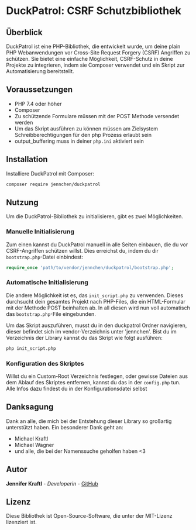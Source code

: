 # DuckPatrol: CSRF Schutzbibliothek

## Überblick
DuckPatrol ist eine PHP-Bibliothek, die entwickelt wurde, um deine plain PHP Webanwendungen vor
Cross-Site Request Forgery (CSRF) Angriffen zu schützen. Sie bietet eine einfache Möglichkeit,
CSRF-Schutz in deine Projekte zu integrieren, indem sie Composer verwendet und ein Skript zur 
Automatisierung bereitstellt. 


## Voraussetzungen 
 - PHP 7.4 oder höher
 - Composer
 - Zu schützende Formulare müssen mit der POST Methode versendet werden 
 - Um das Skript ausführen zu können müssen am Zielsystem Schreibberechtigungen für den
php Prozess erlaubt sein
 - output_buffering muss in deiner `php.ini` aktiviert sein


## Installation
Installiere DuckPatrol mit Composer:

```sh
composer require jennchen/duckpatrol
```

## Nutzung
Um die DuckPatrol-Bibliothek zu initialisieren, gibt es zwei Möglichkeiten.


### Manuelle Initialisierung
Zum einen kannst du DuckPatrol manuell in alle Seiten einbauen, die du vor CSRF-Angriffen 
schützen willst. Dies erreichst du, indem du dir `bootstrap.php`-Datei einbindest: 

```php
require_once 'path/to/vendor/jennchen/duckpatrol/bootstrap.php';
```

### Automatische Initialisierung
Die andere Möglichkeit ist es, das `init_script.php` zu verwenden. Dieses durchsucht dein 
gesamtes Projekt nach PHP-Files, die ein HTML-Formular mit der Methode POST beinhalten ab. In all 
diesen wird nun voll automatisch das `bootstrap.php`-File eingebunden.

Um das Skript auszuführen, musst du in den duckpatrol Ordner navigieren, dieser befindet sich im
vendor-Verzeichnis unter 'jennchen'. Bist du im Verzeichnis der Library kannst du das Skript wie 
folgt ausführen: 

```sh
php init_script.php
```

### Konfiguration des Skriptes
Willst du ein Custom-Root Verzeichnis festlegen, oder gewisse Dateien aus dem Ablauf des Skriptes 
entfernen, kannst du das in der `config.php` tun. Alle Infos dazu findest du in der 
Konfigurationsdatei selbst 

## Danksagung
Dank an alle, die mich bei der Entstehung dieser Library so großartig unterstützt haben. Ein 
besonderer Dank geht an: 
 - Michael Kraftl
 - Michael Wagner
 - und alle, die bei der Namenssuche geholfen haben <3


## Autor
**Jennifer Kraftl** - *Developerin* - [GitHub](https://github.com/jennicorn)


## Lizenz
Diese Bibliothek ist Open-Source-Software, die unter der MIT-Lizenz lizenziert ist.

